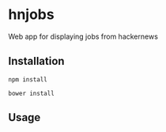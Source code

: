 hnjobs
========

Web app for displaying jobs from hackernews

## Installation

`npm install`

`bower install`


## Usage

